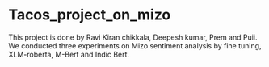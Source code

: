 # Tacos_project_on_mizo
This project is done by Ravi Kiran chikkala, Deepesh kumar, Prem and Puii.
We conducted three experiments on Mizo sentiment analysis by fine tuning, XLM-roberta, M-Bert and Indic Bert.
